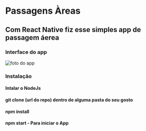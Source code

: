 # Passagens Àreas

## Com React Native fiz esse simples app de passagem áerea

### Interface do app
![foto do app](https://media.licdn.com/dms/image/v2/D5622AQF7gtZSRlC3Fg/feedshare-shrink_2048_1536/B56ZdCGy9SGQAo-/0/1749160769475?e=1752105600&v=beta&t=_hnl3mhsFgwzPx8JbkgzjfUoxQ4Rz_ZEUpzzKP2yHok)

### Instalação

#### Intalar o NodeJs

#### git clone (url do repo) dentro de alguma pasta do seu gosto

#### npm install

#### npm start - Para iniciar o App
